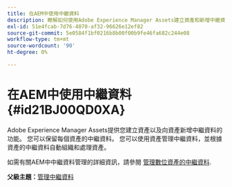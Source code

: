 ```yaml
---
title: 在AEM中使用中繼資料
description: 瞭解如何使用Adobe Experience Manager Assets建立資產和新增中繼資料。 從AEM Guides管理中繼資料。
exl-id: 51e4fcab-7d76-4070-af32-96626e12ef82
source-git-commit: 5e0584f1bf0216b8b00f00b9fe46fa682c244e08
workflow-type: tm+mt
source-wordcount: '90'
ht-degree: 0%

---
```


# 在AEM中使用中繼資料 {#id21BJ00QD0XA}

Adobe Experience Manager Assets提供您建立資產以及向資產新增中繼資料的功能。 您可以保留每個資產的中繼資料。 您可以使用資產管理中繼資料，並根據資產的中繼資料自動組織和處理資產。

如需有關AEM中中繼資料管理的詳細資訊，請參閱 [管理數位資產的中繼資料](https://experienceleague.adobe.com/docs/experience-manager-65/assets/using/metadata.html?lang=en).

**父級主題：**[&#x200B;管理中繼資料](manage-metadata.md)
